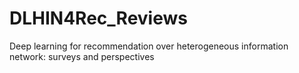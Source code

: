 # DLHIN4Rec_Reviews
Deep learning for recommendation over heterogeneous information network: surveys and perspectives
